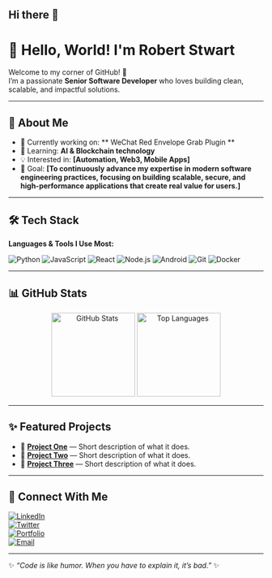 ## Hi there 👋

# 👋 Hello, World! I'm Robert Stwart  

Welcome to my corner of GitHub! 🚀  
I’m a passionate **Senior Software Developer** who loves building clean, scalable, and impactful solutions.  

---

## 🌟 About Me  
- 🔭 Currently working on: ** WeChat Red Envelope Grab Plugin **  
- 🌱 Learning: **AI & Blockchain technology**  
- 💡 Interested in: **[Automation, Web3, Mobile Apps]**  
- 🎯 Goal: **[To continuously advance my expertise in modern software engineering practices, focusing on building scalable, secure, and high-performance applications that create real value for users.]**  
---

## 🛠️ Tech Stack  
**Languages & Tools I Use Most:**  

![Python](https://img.shields.io/badge/-Python-3776AB?style=flat&logo=python&logoColor=white)
![JavaScript](https://img.shields.io/badge/-JavaScript-F7DF1E?style=flat&logo=javascript&logoColor=black)
![React](https://img.shields.io/badge/-React-61DAFB?style=flat&logo=react&logoColor=black)
![Node.js](https://img.shields.io/badge/-Node.js-339933?style=flat&logo=node.js&logoColor=white)
![Android](https://img.shields.io/badge/-Android-3DDC84?style=flat&logo=android&logoColor=white)
![Git](https://img.shields.io/badge/-Git-F05032?style=flat&logo=git&logoColor=white)
![Docker](https://img.shields.io/badge/-Docker-2496ED?style=flat&logo=docker&logoColor=white)

---

## 📊 GitHub Stats  

<p align="center">
  <img src="https://github-readme-stats.vercel.app/api?username=YourGitHubUsername&show_icons=true&theme=tokyonight" alt="GitHub Stats" height="165" />
  <img src="https://github-readme-stats.vercel.app/api/top-langs/?username=YourGitHubUsername&layout=compact&theme=tokyonight" alt="Top Languages" height="165" />
</p>

---

## ✨ Featured Projects  

- 🔹 [**Project One**](https://github.com/YourUsername/ProjectOne) — Short description of what it does.  
- 🔹 [**Project Two**](https://github.com/YourUsername/ProjectTwo) — Short description of what it does.  
- 🔹 [**Project Three**](https://github.com/YourUsername/ProjectThree) — Short description of what it does.  

---

## 🤝 Connect With Me  

[![LinkedIn](https://img.shields.io/badge/-LinkedIn-0077B5?style=flat&logo=linkedin&logoColor=white)](https://linkedin.com/in/YourLinkedIn)  
[![Twitter](https://img.shields.io/badge/-Twitter-1DA1F2?style=flat&logo=twitter&logoColor=white)](https://twitter.com/YourTwitter)  
[![Portfolio](https://img.shields.io/badge/-Portfolio-000000?style=flat&logo=firefox&logoColor=white)](https://yourportfolio.com)  
[![Email](https://img.shields.io/badge/-Email-D14836?style=flat&logo=gmail&logoColor=white)](mailto:your@email.com)  

---

✨ _“Code is like humor. When you have to explain it, it’s bad.”_ ✨ 
